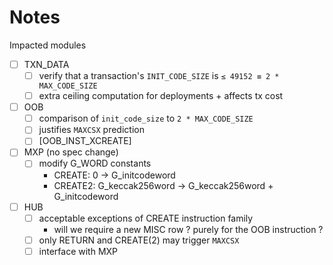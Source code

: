 # Notes

Impacted modules
- [ ] TXN_DATA
    - [ ] verify that a transaction's `INIT_CODE_SIZE` is `≤ 49152 ≡ 2 * MAX_CODE_SIZE`
    - [ ] extra ceiling computation for deployments + affects tx cost
- [ ] OOB
    - [ ] comparison of `init_code_size` to `2 * MAX_CODE_SIZE`
    - [ ] justifies `MAXCSX` prediction
    - [ ] [OOB_INST_XCREATE]
- [ ] MXP (no spec change)
    - [ ] modify G_WORD constants
        - CREATE:  0               →                   G_initcodeword
        - CREATE2: G_keccak256word → G_keccak256word + G_initcodeword
- [ ] HUB
    - [ ] acceptable exceptions of CREATE instruction family
        - will we require a new MISC row ? purely for the OOB instruction ?
    - [ ] only RETURN and CREATE(2) may trigger `MAXCSX`
    - [ ] interface with MXP
